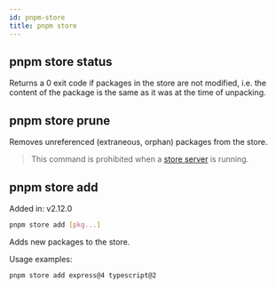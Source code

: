 ```yaml
---
id: pnpm-store
title: pnpm store
---
```


## pnpm store status

Returns a 0 exit code if packages in the store are not modified, i.e. the
content of the package is the same as it was at the time of unpacking.

## pnpm store prune

Removes unreferenced (extraneous, orphan) packages from the store.

> This command is prohibited when a [store server](pnpm-server.md) is running.

## pnpm store add

Added in: v2.12.0

```sh
pnpm store add [pkg...]
```

Adds new packages to the store.

Usage examples:

```sh
pnpm store add express@4 typescript@2
```
